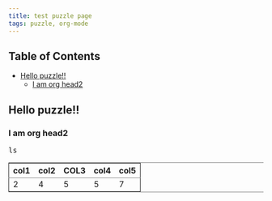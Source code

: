 ```yaml
---
title: test puzzle page 
tags: puzzle, org-mode
---
```

<div id="table-of-contents">
<h2>Table of Contents</h2>
<div id="text-table-of-contents">
<ul>
<li><a href="#sec-1">Hello puzzle!!</a>
<ul>
<li><a href="#sec-1-1">I am org head2</a></li>
</ul>
</li>
</ul>
</div>
</div>


<div id="outline-container-sec-1" class="outline-2">
<h2 id="sec-1">Hello puzzle!!</h2>
<div class="outline-text-2" id="text-1">
</div><div id="outline-container-sec-1-1" class="outline-3">
<h3 id="sec-1-1">I am org head2</h3>
<div class="outline-text-3" id="text-1-1">
<div class="org-src-container">

<pre class="src src-sh">ls
</pre>
</div>


<table border="2" cellspacing="0" cellpadding="6" rules="groups" frame="hsides">


<colgroup>
<col  class="right" />

<col  class="right" />

<col  class="right" />

<col  class="right" />

<col  class="right" />
</colgroup>
<thead>
<tr>
<th scope="col" class="right">col1</th>
<th scope="col" class="right">col2</th>
<th scope="col" class="right">COL3</th>
<th scope="col" class="right">col4</th>
<th scope="col" class="right">col5</th>
</tr>
</thead>
<tbody>
<tr>
<td class="right">2</td>
<td class="right">4</td>
<td class="right">5</td>
<td class="right">5</td>
<td class="right">7</td>
</tr>
</tbody>
</table>
</div>
</div>
</div>

